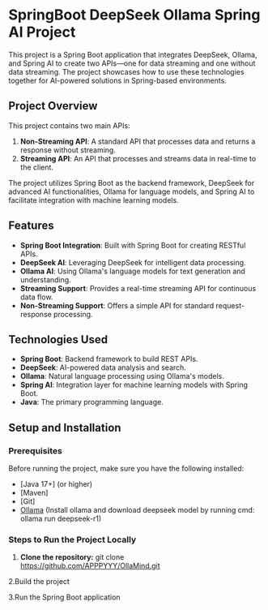 # SpringBoot DeepSeek Ollama Spring AI Project

This project is a Spring Boot application that integrates DeepSeek, Ollama, and Spring AI to create two APIs—one for data streaming and one without data streaming. The project showcases how to use these technologies together for AI-powered solutions in Spring-based environments.

## Project Overview

This project contains two main APIs:

1. **Non-Streaming API**: A standard API that processes data and returns a response without streaming.
2. **Streaming API**: An API that processes and streams data in real-time to the client.

The project utilizes Spring Boot as the backend framework, DeepSeek for advanced AI functionalities, Ollama for language models, and Spring AI to facilitate integration with machine learning models.

## Features

- **Spring Boot Integration**: Built with Spring Boot for creating RESTful APIs.
- **DeepSeek AI**: Leveraging DeepSeek for intelligent data processing.
- **Ollama AI**: Using Ollama's language models for text generation and understanding.
- **Streaming Support**: Provides a real-time streaming API for continuous data flow.
- **Non-Streaming Support**: Offers a simple API for standard request-response processing.

## Technologies Used

- **Spring Boot**: Backend framework to build REST APIs.
- **DeepSeek**: AI-powered data analysis and search.
- **Ollama**: Natural language processing using Ollama's models.
- **Spring AI**: Integration layer for machine learning models with Spring Boot.
- **Java**: The primary programming language.

## Setup and Installation

### Prerequisites

Before running the project, make sure you have the following installed:

- [Java 17+] (or higher)
- [Maven]
- [Git]
- [Ollama](https://ollama.com/download) (Install ollama and download deepseek model by running cmd: ollama run deepseek-r1)

### Steps to Run the Project Locally

1. **Clone the repository:**
   git clone https://github.com/APPPYYY/OllaMind.git

2.Build the project

3.Run the Spring Boot application

